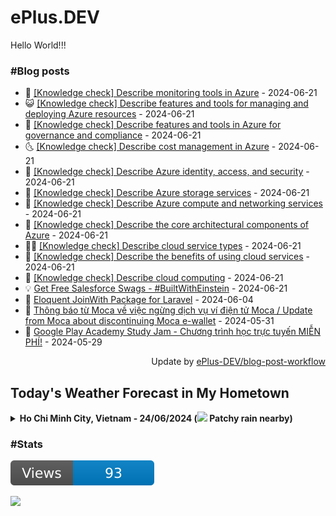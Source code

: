 # ePlus.DEV

Hello World!!!

### #Blog posts

- 🧰 [[Knowledge check] Describe monitoring tools in Azure](https://eplus.dev/knowledge-check-describe-monitoring-tools-in-azure) - 2024-06-21 
- 😺 [[Knowledge check] Describe features and tools for managing and deploying Azure resources](https://eplus.dev/knowledge-check-describe-features-and-tools-for-managing-and-deploying-azure-resources) - 2024-06-21 
- 🗽 [[Knowledge check] Describe features and tools in Azure for governance and compliance](https://eplus.dev/knowledge-check-describe-features-and-tools-in-azure-for-governance-and-compliance) - 2024-06-21 
- 🌜 [[Knowledge check] Describe cost management in Azure](https://eplus.dev/knowledge-check-describe-cost-management-in-azure) - 2024-06-21 
- 📝 [[Knowledge check] Describe Azure identity, access, and security](https://eplus.dev/knowledge-check-describe-azure-identity-access-and-security) - 2024-06-21 
- 🚀 [[Knowledge check] Describe Azure storage services](https://eplus.dev/knowledge-check-describe-azure-storage-services) - 2024-06-21 
- 💼 [[Knowledge check] Describe Azure compute and networking services](https://eplus.dev/knowledge-check-describe-azure-compute-and-networking-services) - 2024-06-21 
- 🦣 [[Knowledge check] Describe the core architectural components of Azure](https://eplus.dev/knowledge-check-describe-the-core-architectural-components-of-azure) - 2024-06-21 
- 👨‍🏫 [[Knowledge check] Describe cloud service types](https://eplus.dev/knowledge-check-describe-cloud-service-types) - 2024-06-21 
- 🔭 [[Knowledge check] Describe the benefits of using cloud services](https://eplus.dev/knowledge-check-describe-the-benefits-of-using-cloud-services) - 2024-06-21 
- 🤡 [[Knowledge check] Describe cloud computing](https://eplus.dev/knowledge-check-describe-cloud-computing) - 2024-06-21 
- 💡 [Get Free Salesforce Swags - #BuiltWithEinstein](https://eplus.dev/get-free-salesforce-swags-builtwitheinstein) - 2024-06-21 
- 🦣 [Eloquent JoinWith Package for Laravel](https://eplus.dev/eloquent-joinwith-package-for-laravel) - 2024-06-04 
- 💪 [Thông báo từ Moca về việc ngừng dịch vụ ví điện tử Moca / Update from Moca about discontinuing Moca e-wallet](https://eplus.dev/thong-bao-tu-moca-ve-viec-ngung-dich-vu-vi-dien-tu-moca-update-from-moca-about-discontinuing-moca-e-wallet) - 2024-05-31 
- 🤡 [Google Play Academy Study Jam - Chương trình học trực tuyến MIỄN PHÍ!](https://eplus.dev/google-play-academy-study-jam-chuong-trinh-hoc-truc-tuyen-mien-phi) - 2024-05-29 


<div align="right">
    Update by <a target="_blank" href="https://github.com/ePlus-DEV/blog-post-workflow">ePlus-DEV/blog-post-workflow</a>
</div>


## Today's Weather Forecast in My Hometown



<details>
    <summary><b>Ho Chi Minh City, Vietnam - 24/06/2024 (<img src="https://cdn.weatherapi.com/weather/64x64/day/176.png" width="25" /> Patchy rain nearby)</b>
    </summary>

    
<table>
    <tr>
        <th>Hour</th>
        <td>00:00</td><td>01:00</td><td>02:00</td><td>03:00</td><td>04:00</td><td>05:00</td><td>06:00</td><td>07:00</td><td>08:00</td><td>09:00</td><td>10:00</td><td>11:00</td><td>12:00</td><td>13:00</td><td>14:00</td><td>15:00</td><td>16:00</td><td>17:00</td><td>18:00</td><td>19:00</td><td>20:00</td><td>21:00</td><td>22:00</td><td>23:00</td>
    </tr>
    <tr>
        <th>Weather</th>
        <td><img src="https://cdn.weatherapi.com/weather/64x64/night/176.png"></img></td><td><img src="https://cdn.weatherapi.com/weather/64x64/night/113.png"></img></td><td><img src="https://cdn.weatherapi.com/weather/64x64/night/176.png"></img></td><td><img src="https://cdn.weatherapi.com/weather/64x64/night/176.png"></img></td><td><img src="https://cdn.weatherapi.com/weather/64x64/night/176.png"></img></td><td><img src="https://cdn.weatherapi.com/weather/64x64/night/176.png"></img></td><td><img src="https://cdn.weatherapi.com/weather/64x64/day/176.png"></img></td><td><img src="https://cdn.weatherapi.com/weather/64x64/day/266.png"></img></td><td><img src="https://cdn.weatherapi.com/weather/64x64/day/176.png"></img></td><td><img src="https://cdn.weatherapi.com/weather/64x64/day/176.png"></img></td><td><img src="https://cdn.weatherapi.com/weather/64x64/day/176.png"></img></td><td><img src="https://cdn.weatherapi.com/weather/64x64/day/176.png"></img></td><td><img src="https://cdn.weatherapi.com/weather/64x64/day/353.png"></img></td><td><img src="https://cdn.weatherapi.com/weather/64x64/day/296.png"></img></td><td><img src="https://cdn.weatherapi.com/weather/64x64/day/353.png"></img></td><td><img src="https://cdn.weatherapi.com/weather/64x64/day/296.png"></img></td><td><img src="https://cdn.weatherapi.com/weather/64x64/day/353.png"></img></td><td><img src="https://cdn.weatherapi.com/weather/64x64/day/293.png"></img></td><td><img src="https://cdn.weatherapi.com/weather/64x64/day/353.png"></img></td><td><img src="https://cdn.weatherapi.com/weather/64x64/night/263.png"></img></td><td><img src="https://cdn.weatherapi.com/weather/64x64/night/353.png"></img></td><td><img src="https://cdn.weatherapi.com/weather/64x64/night/176.png"></img></td><td><img src="https://cdn.weatherapi.com/weather/64x64/night/119.png"></img></td><td><img src="https://cdn.weatherapi.com/weather/64x64/night/122.png"></img></td>
    </tr>
    <tr>
        <th>Condition</th>
        <td width="200px">Patchy rain nearby</td><td width="200px">Clear</td><td width="200px">Patchy rain nearby</td><td width="200px">Patchy rain nearby</td><td width="200px">Patchy rain nearby</td><td width="200px">Patchy rain nearby</td><td width="200px">Patchy rain nearby</td><td width="200px">Light drizzle</td><td width="200px">Patchy rain nearby</td><td width="200px">Patchy rain nearby</td><td width="200px">Patchy rain nearby</td><td width="200px">Patchy rain nearby</td><td width="200px">Light rain shower</td><td width="200px">Light rain</td><td width="200px">Light rain shower</td><td width="200px">Light rain</td><td width="200px">Light rain shower</td><td width="200px">Patchy light rain</td><td width="200px">Light rain shower</td><td width="200px">Patchy light drizzle</td><td width="200px">Light rain shower</td><td width="200px">Patchy rain nearby</td><td width="200px">Cloudy </td><td width="200px">Overcast </td>
    </tr>
    <tr>
        <th>Temperature</th>
        <td>25.3 °C</td><td>27.1 °C</td><td>25 °C</td><td>25 °C</td><td>24.7 °C</td><td>24.5 °C</td><td>24.6 °C</td><td>24.9 °C</td><td>25.5 °C</td><td>27.6 °C</td><td>27 °C</td><td>27.5 °C</td><td>27.7 °C</td><td>29.4 °C</td><td>29.1 °C</td><td>28.2 °C</td><td>27.6 °C</td><td>27 °C</td><td>26.3 °C</td><td>26 °C</td><td>25.8 °C</td><td>25.6 °C</td><td>25.5 °C</td><td>25.4 °C</td>
    </tr>
    <tr>
        <th>Wind</th>
        <td>10.4 kph</td><td>6.8 kph</td><td>10.4 kph</td><td>11.2 kph</td><td>10.8 kph</td><td>7.6 kph</td><td>6.8 kph</td><td>8.3 kph</td><td>9.4 kph</td><td>15.5 kph</td><td>13 kph</td><td>14 kph</td><td>15.1 kph</td><td>18 kph</td><td>19.1 kph</td><td>17.6 kph</td><td>14.4 kph</td><td>11.2 kph</td><td>8.3 kph</td><td>8.3 kph</td><td>8.6 kph</td><td>9 kph</td><td>7.2 kph</td><td>6.5 kph</td>
    </tr>
</table>


<div align="right">
    Updated at: 2024-06-23T17:43:19Z - by <a target="_blank"
        href="https://github.com/ePlus-DEV/weather-forecast">ePlus-DEV/weather-forecast</a>
</div>
</details>


### #Stats

[![Image of counter](https://github.com/ePlus-DEV/view-counter/blob/main/svg/685088620/badge.svg)](https://github.com/ePlus-DEV/view-counter/blob/main/readme/685088620/week.md)

![](https://komarev.com/ghpvc/?username=ePlus-DEV&style=for-the-badge)
